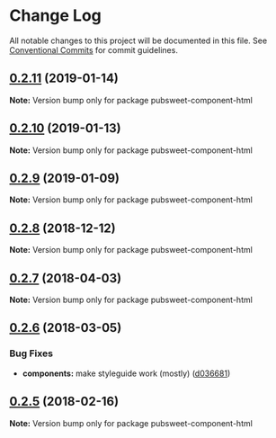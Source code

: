 # Change Log

All notable changes to this project will be documented in this file.
See [Conventional Commits](https://conventionalcommits.org) for commit guidelines.

## [0.2.11](https://gitlab.coko.foundation/pubsweet/pubsweet/compare/pubsweet-component-html@0.2.10...pubsweet-component-html@0.2.11) (2019-01-14)

**Note:** Version bump only for package pubsweet-component-html





## [0.2.10](https://gitlab.coko.foundation/pubsweet/pubsweet/compare/pubsweet-component-html@0.2.9...pubsweet-component-html@0.2.10) (2019-01-13)

**Note:** Version bump only for package pubsweet-component-html





## [0.2.9](https://gitlab.coko.foundation/pubsweet/pubsweet/compare/pubsweet-component-html@0.2.8...pubsweet-component-html@0.2.9) (2019-01-09)

**Note:** Version bump only for package pubsweet-component-html





## [0.2.8](https://gitlab.coko.foundation/pubsweet/pubsweet/compare/pubsweet-component-html@0.2.7...pubsweet-component-html@0.2.8) (2018-12-12)

**Note:** Version bump only for package pubsweet-component-html





<a name="0.2.7"></a>
## [0.2.7](https://gitlab.coko.foundation/pubsweet/pubsweet/compare/pubsweet-component-html@0.2.6...pubsweet-component-html@0.2.7) (2018-04-03)




**Note:** Version bump only for package pubsweet-component-html

<a name="0.2.6"></a>
## [0.2.6](https://gitlab.coko.foundation/pubsweet/pubsweet/compare/pubsweet-component-html@0.2.5...pubsweet-component-html@0.2.6) (2018-03-05)


### Bug Fixes

* **components:** make styleguide work (mostly) ([d036681](https://gitlab.coko.foundation/pubsweet/pubsweet/commit/d036681))




<a name="0.2.5"></a>

## [0.2.5](https://gitlab.coko.foundation/pubsweet/pubsweet/compare/pubsweet-component-html@0.2.4...pubsweet-component-html@0.2.5) (2018-02-16)

**Note:** Version bump only for package pubsweet-component-html

